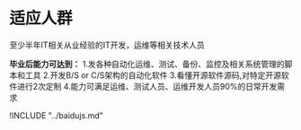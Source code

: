 # 适应人群
至少半年IT相关从业经验的IT开发，运维等相关技术人员  

**毕业后能力可达到：**
1.发各种自动化运维、测试、备份、监控及相关系统管理的脚本和工具 2.开发B/S or C/S架构的自动化软件
3.看懂开源软件源码,对特定开源软件进行2次定制
4.能力可满足运维、测试人员、运维开发人员90%的日常开发需求

!INCLUDE "../baidujs.md"
